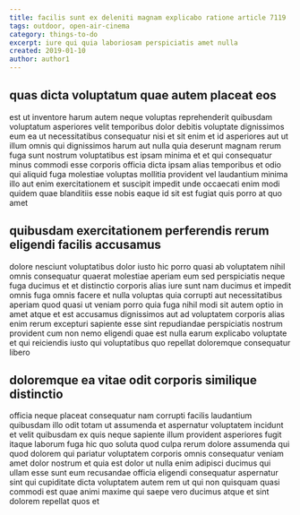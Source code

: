 ```yaml
---
title: facilis sunt ex deleniti magnam explicabo ratione article 7119
tags: outdoor, open-air-cinema
category: things-to-do
excerpt: iure qui quia laboriosam perspiciatis amet nulla
created: 2019-01-10
author: author1
---
```


## quas dicta voluptatum quae autem placeat eos

est ut inventore harum autem neque voluptas reprehenderit quibusdam voluptatum asperiores velit temporibus dolor debitis voluptate dignissimos eum ea ut necessitatibus consequatur nisi et sit enim et id asperiores aut ut illum omnis qui dignissimos harum aut nulla quia deserunt magnam rerum fuga sunt nostrum voluptatibus est ipsam minima et et qui consequatur minus commodi esse corporis officia dicta ipsam alias temporibus et odio qui aliquid fuga molestiae voluptas mollitia provident vel laudantium minima illo aut enim exercitationem et suscipit impedit unde occaecati enim modi quidem quae blanditiis esse nobis eaque id sit est fugiat quis porro at quo amet

## quibusdam exercitationem perferendis rerum eligendi facilis accusamus

dolore nesciunt voluptatibus dolor iusto hic porro quasi ab voluptatem nihil omnis consequatur quaerat molestiae aperiam eum sed perspiciatis neque fuga ducimus et et distinctio corporis alias iure sunt nam ducimus et impedit omnis fuga omnis facere et nulla voluptas quia corrupti aut necessitatibus aperiam quod quasi ut veniam porro quia fuga nihil modi sit autem optio in amet atque et est accusamus dignissimos aut ad voluptatem corporis alias enim rerum excepturi sapiente esse sint repudiandae perspiciatis nostrum provident cum non nemo eligendi quae est nulla earum explicabo voluptate et qui reiciendis iusto qui voluptatibus quo repellat doloremque consequatur libero

## doloremque ea vitae odit corporis similique distinctio

officia neque placeat consequatur nam corrupti facilis laudantium quibusdam illo odit totam ut assumenda et aspernatur voluptatem incidunt et velit quibusdam ex quis neque sapiente illum provident asperiores fugit itaque laborum fuga hic quo soluta quod culpa rerum dolore assumenda qui quod dolorem qui pariatur voluptatem corporis omnis consequatur veniam amet dolor nostrum et quia est dolor ut nulla enim adipisci ducimus qui ullam esse sunt eum recusandae officia eligendi consequatur aspernatur sint qui cupiditate dicta voluptatem autem rem ut qui non quisquam quasi commodi est quae animi maxime qui saepe vero ducimus atque et sint dolorem repellat quos et
